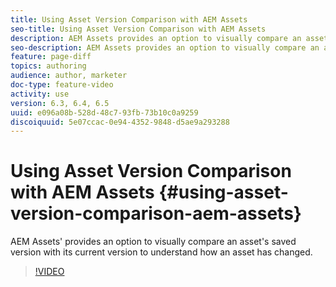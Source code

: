 ```yaml
---
title: Using Asset Version Comparison with AEM Assets
seo-title: Using Asset Version Comparison with AEM Assets
description: AEM Assets provides an option to visually compare an asset's saved version with its current version to understand how an asset has changed.
seo-description: AEM Assets provides an option to visually compare an asset's saved version with its current version to understand how an asset has changed.
feature: page-diff
topics: authoring
audience: author, marketer
doc-type: feature-video
activity: use
version: 6.3, 6.4, 6.5
uuid: e096a08b-528d-48c7-93fb-73b10c0a9259
discoiquuid: 5e07ccac-0e94-4352-9848-d5ae9a293288
---
```


# Using Asset Version Comparison with AEM Assets {#using-asset-version-comparison-aem-assets}

AEM Assets' provides an option to visually compare an asset's saved version with its current version to understand how an asset has changed.

>[!VIDEO](https://video.tv.adobe.com/v/28691/?quality=12)
